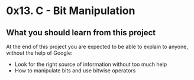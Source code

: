 # 0x13. C - Bit Manipulation
## What you should learn from this project
At the end of this project you are expected to be able to explain to anyone, without the help of Google:
* Look for the right source of information without too much help
* How to manipulate bits and use bitwise operators
